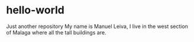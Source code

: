 # hello-world
Just another repository
My name is Manuel Leiva, I live in the west section of Malaga where all the tall buildings are.

